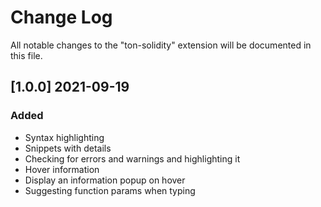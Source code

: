 # Change Log

All notable changes to the "ton-solidity" extension will be documented in this file.

## [1.0.0] 2021-09-19

### Added

- Syntax highlighting
- Snippets with details
- Checking for errors and warnings and highlighting it
- Hover information
- Display an information popup on hover
- Suggesting function params when typing
